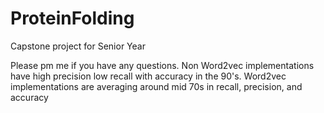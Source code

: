 # ProteinFolding
Capstone project for Senior Year


Please pm me if you have any questions.
Non Word2vec implementations have high precision low recall with accuracy in the 90's.
Word2vec implementations are averaging around mid 70s in recall, precision, and accuracy

